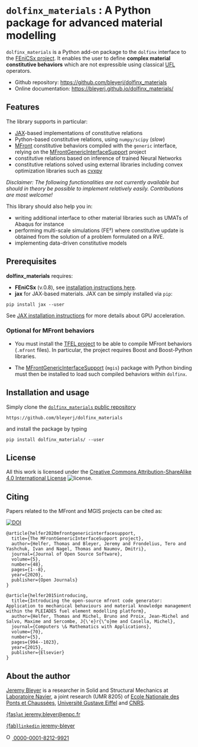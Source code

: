 # `dolfinx_materials` : A Python package for advanced material modelling


`dolfinx_materials` is a Python add-on package to the `dolfinx` interface to the [FEniCSx project](https://fenicsproject.org/).
It enables the user to define **complex material constitutive behaviors** which are not expressible using classical [UFL](https://fenics.readthedocs.io/projects/ufl/en/latest/) operators.


* Github repository: https://github.com/bleyerj/dolfinx_materials
* Online documentation: https://bleyerj.github.io/dolfinx_materials/

## Features

The library supports in particular:

- [JAX](https://jax.readthedocs.io)-based implementations of constitutive relations
- Python-based constitutive relations, using `numpy/scipy` (*slow*)
- [MFront](https://tfel.sourceforge.net/) constitutive behaviors compiled with the `generic` interface, relying on the [MFrontGenericInterfaceSupport](https://github.com/thelfer/MFrontGenericInterfaceSupport) project
- constitutive relations based on inference of trained Neural Networks
- constitutive relations solved using external libraries including convex optimization libraries such as [cvxpy](http://cvxpy.org/)

*Disclaimer: The following functionalities are not currently available but should in theory be possible to implement relatively easily. Contributions are most welcome!*

This library should also help you in:

- writing additional interface to other material libraries such as UMATs of Abaqus for instance
- performing multi-scale simulations (FE²) where constitutive update is obtained from the solution of a problem formulated on a RVE.
- implementing data-driven constitutive models

## Prerequisites
**dolfinx_materials** requires: 
* **FEniCSx** (v.0.8), see [installation instructions here](https://fenicsproject.org/download/).
* **jax** for  JAX-based materials. JAX can be simply installed via `pip`:

```
pip install jax --user
```
See [JAX installation instructions](https://jax.readthedocs.io/en/latest/installation.html) for more details about GPU acceleration.

### Optional for MFront behaviors

- You must install the [TFEL project](https://github.com/thelfer/tfel) to be able to compile MFront behaviors (`.mfront` files). In particular, the project requires Boost and Boost-Python libraries.

- The [MFrontGenericInterfaceSupport](https://github.com/thelfer/MFrontGenericInterfaceSupport/) (`mgis`) package with Python binding must then be installed to load such compiled behaviors within `dolfinx`.

## Installation and usage
Simply clone the [`dolfinx_materials` public repository](https://github.com/bleyerj/dolfinx_materials)
```
https://github.com/bleyerj/dolfinx_materials
```
and install the package by typing
```
pip install dolfinx_materials/ --user
```


## License

All this work is licensed under the [Creative Commons Attribution-ShareAlike 4.0 International License](http://creativecommons.org/licenses/by-sa/4.0/>) ![license](https://i.creativecommons.org/l/by-sa/4.0/88x31.png).

## Citing

Papers related to the MFront and MGIS projects can be cited as:

[![DOI](https://joss.theoj.org/papers/10.21105/joss.02003/status.svg)](https://doi.org/10.21105/joss.02003)
```
@article{helfer2020mfrontgenericinterfacesupport,
  title={The MFrontGenericInterfaceSupport project},
  author={Helfer, Thomas and Bleyer, Jeremy and Frondelius, Tero and Yashchuk, Ivan and Nagel, Thomas and Naumov, Dmitri},
  journal={Journal of Open Source Software},
  volume={5},
  number={48},
  pages={1--8},
  year={2020},
  publisher={Open Journals}
}

@article{helfer2015introducing,
  title={Introducing the open-source mfront code generator: Application to mechanical behaviours and material knowledge management within the PLEIADES fuel element modelling platform},
  author={Helfer, Thomas and Michel, Bruno and Proix, Jean-Michel and Salvo, Maxime and Sercombe, J{\'e}r{\^o}me and Casella, Michel},
  journal={Computers \& Mathematics with Applications},
  volume={70},
  number={5},
  pages={994--1023},
  year={2015},
  publisher={Elsevier}
}
```



## About the author

[Jeremy Bleyer](https://bleyerj.github.io/) is a researcher in Solid and Structural Mechanics at [Laboratoire Navier](https://navier-lab.fr), a joint research  (UMR 8205) of [Ecole Nationale des Ponts et Chaussées](http://www.enpc.fr),
[Université Gustave Eiffel](https://www.univ-gustave-eiffel.fr/) and [CNRS](http://www.cnrs.fr).

[{fas}`at` jeremy.bleyer@enpc.fr](mailto:jeremy.bleyer@enpc.fr)

[{fab}`linkedin` jeremy-bleyer](http://www.linkedin.com/in/jérémy-bleyer-0aabb531)

<a href="https://orcid.org/0000-0001-8212-9921">
<img alt="ORCID logo" src="https://info.orcid.org/wp-content/uploads/2019/11/orcid_32x32.png" width="16" height="16" />
 0000-0001-8212-9921
</a>
